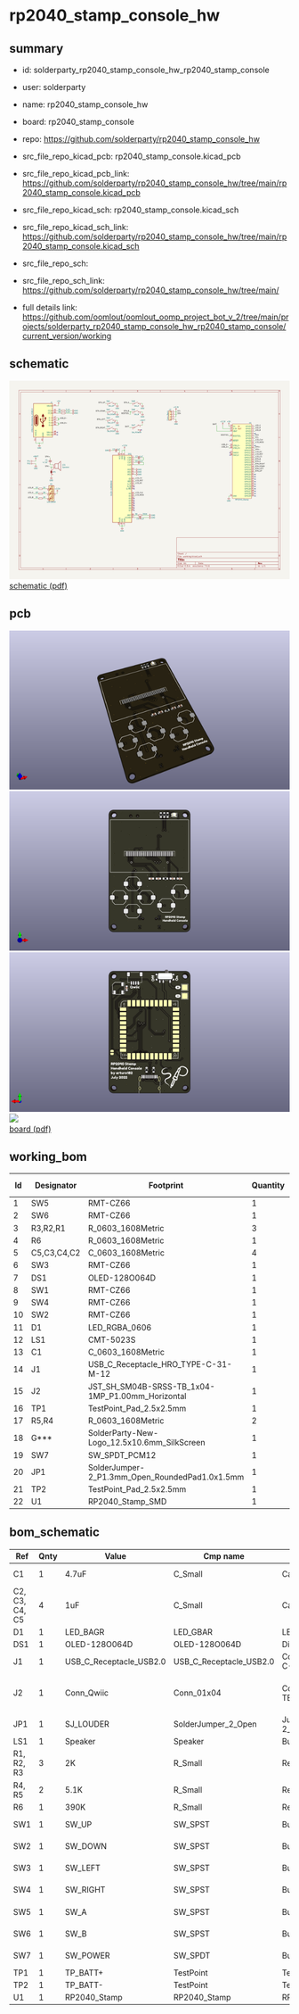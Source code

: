 # rp2040_stamp_console_hw
 
## summary 
* id: solderparty_rp2040_stamp_console_hw_rp2040_stamp_console
* user: solderparty
* name: rp2040_stamp_console_hw
* board: rp2040_stamp_console
* repo: https://github.com/solderparty/rp2040_stamp_console_hw
* src_file_repo_kicad_pcb: rp2040_stamp_console.kicad_pcb
* src_file_repo_kicad_pcb_link: https://github.com/solderparty/rp2040_stamp_console_hw/tree/main/rp2040_stamp_console.kicad_pcb
* src_file_repo_kicad_sch: rp2040_stamp_console.kicad_sch
* src_file_repo_kicad_sch_link: https://github.com/solderparty/rp2040_stamp_console_hw/tree/main/rp2040_stamp_console.kicad_sch

* src_file_repo_sch: 
* src_file_repo_sch_link: https://github.com/solderparty/rp2040_stamp_console_hw/tree/main/
* full details link: https://github.com/oomlout/oomlout_oomp_project_bot_v_2/tree/main/projects/solderparty_rp2040_stamp_console_hw_rp2040_stamp_console/current_version/working  

## schematic  
![](working_schematic_600.png)  
[schematic (pdf)](working_schematic.pdf) 






















## pcb  
![](working_3d_600.png) 
![](working_3d_front_600.png)  
![](working_3d_back_600.png)  
![](working_600.png)  
[board (pdf)](working.pdf)  

## working_bom
| Id | Designator | Footprint | Quantity | Designation | Supplier and ref |  | None | 
| --- | --- | --- | --- | --- | --- | --- | --- | 
| 1 | SW5 | RMT-CZ66 | 1 | SW_A |  |  | [''] | 
| 2 | SW6 | RMT-CZ66 | 1 | SW_B |  |  | [''] | 
| 3 | R3,R2,R1 | R_0603_1608Metric | 3 | 2K |  |  | [''] | 
| 4 | R6 | R_0603_1608Metric | 1 | 390K |  |  | [''] | 
| 5 | C5,C3,C4,C2 | C_0603_1608Metric | 4 | 1uF |  |  | [''] | 
| 6 | SW3 | RMT-CZ66 | 1 | SW_LEFT |  |  | [''] | 
| 7 | DS1 | OLED-128O064D | 1 | OLED-128O064D |  |  | [''] | 
| 8 | SW1 | RMT-CZ66 | 1 | SW_UP |  |  | [''] | 
| 9 | SW4 | RMT-CZ66 | 1 | SW_RIGHT |  |  | [''] | 
| 10 | SW2 | RMT-CZ66 | 1 | SW_DOWN |  |  | [''] | 
| 11 | D1 | LED_RGBA_0606 | 1 | LED_BAGR |  |  | [''] | 
| 12 | LS1 | CMT-5023S | 1 | Speaker |  |  | [''] | 
| 13 | C1 | C_0603_1608Metric | 1 | 4.7uF |  |  | [''] | 
| 14 | J1 | USB_C_Receptacle_HRO_TYPE-C-31-M-12 | 1 | USB_C_Receptacle_USB2.0 |  |  | [''] | 
| 15 | J2 | JST_SH_SM04B-SRSS-TB_1x04-1MP_P1.00mm_Horizontal | 1 | Conn_Qwiic |  |  | [''] | 
| 16 | TP1 | TestPoint_Pad_2.5x2.5mm | 1 | TP_BATT+ |  |  | [''] | 
| 17 | R5,R4 | R_0603_1608Metric | 2 | 5.1K |  |  | [''] | 
| 18 | G*** | SolderParty-New-Logo_12.5x10.6mm_SilkScreen | 1 | LOGO |  |  | [''] | 
| 19 | SW7 | SW_SPDT_PCM12 | 1 | SW_POWER |  |  | [''] | 
| 20 | JP1 | SolderJumper-2_P1.3mm_Open_RoundedPad1.0x1.5mm | 1 | SJ_LOUDER |  |  | [''] | 
| 21 | TP2 | TestPoint_Pad_2.5x2.5mm | 1 | TP_BATT- |  |  | [''] | 
| 22 | U1 | RP2040_Stamp_SMD | 1 | RP2040_Stamp |  |  | [''] | 


## bom_schematic
| Ref | Qnty | Value | Cmp name | Footprint | Description | Vendor | DNP | 
| --- | --- | --- | --- | --- | --- | --- | --- | 
| C1 | 1 | 4.7uF | C_Small | Capacitor_SMD:C_0603_1608Metric | Unpolarized capacitor, small symbol |  |  | 
| C2, C3, C4, C5 | 4 | 1uF | C_Small | Capacitor_SMD:C_0603_1608Metric | Unpolarized capacitor, small symbol |  |  | 
| D1 | 1 | LED_BAGR | LED_GBAR | LED_SMD_Extra:LED_RGBA_0606 | RGB LED, green/blue/anode/red |  |  | 
| DS1 | 1 | OLED-128O064D | OLED-128O064D | Display:OLED-128O064D | OLED display 128x64 |  |  | 
| J1 | 1 | USB_C_Receptacle_USB2.0 | USB_C_Receptacle_USB2.0 | Connector_USB:USB_C_Receptacle_HRO_TYPE-C-31-M-12 | USB 2.0-only Type-C Receptacle connector |  |  | 
| J2 | 1 | Conn_Qwiic | Conn_01x04 | Connector_JST:JST_SH_SM04B-SRSS-TB_1x04-1MP_P1.00mm_Horizontal | Generic connector, single row, 01x04, script generated (kicad-library-utils/schlib/autogen/connector/) |  |  | 
| JP1 | 1 | SJ_LOUDER | SolderJumper_2_Open | Jumper:SolderJumper-2_P1.3mm_Open_RoundedPad1.0x1.5mm | Solder Jumper, 2-pole, open |  |  | 
| LS1 | 1 | Speaker | Speaker | Buzzer_Beeper_Extra:CMT-5023S | Speaker |  |  | 
| R1, R2, R3 | 3 | 2K | R_Small | Resistor_SMD:R_0603_1608Metric | Resistor, small symbol |  |  | 
| R4, R5 | 2 | 5.1K | R_Small | Resistor_SMD:R_0603_1608Metric | Resistor, small symbol |  |  | 
| R6 | 1 | 390K | R_Small | Resistor_SMD:R_0603_1608Metric | Resistor, small symbol |  |  | 
| SW1 | 1 | SW_UP | SW_SPST | Button_Switch_SMD_Extra:RMT-CZ66 | Single Pole Single Throw (SPST) switch |  |  | 
| SW2 | 1 | SW_DOWN | SW_SPST | Button_Switch_SMD_Extra:RMT-CZ66 | Single Pole Single Throw (SPST) switch |  |  | 
| SW3 | 1 | SW_LEFT | SW_SPST | Button_Switch_SMD_Extra:RMT-CZ66 | Single Pole Single Throw (SPST) switch |  |  | 
| SW4 | 1 | SW_RIGHT | SW_SPST | Button_Switch_SMD_Extra:RMT-CZ66 | Single Pole Single Throw (SPST) switch |  |  | 
| SW5 | 1 | SW_A | SW_SPST | Button_Switch_SMD_Extra:RMT-CZ66 | Single Pole Single Throw (SPST) switch |  |  | 
| SW6 | 1 | SW_B | SW_SPST | Button_Switch_SMD_Extra:RMT-CZ66 | Single Pole Single Throw (SPST) switch |  |  | 
| SW7 | 1 | SW_POWER | SW_SPDT | Button_Switch_SMD:SW_SPDT_PCM12 | Switch, single pole double throw |  |  | 
| TP1 | 1 | TP_BATT+ | TestPoint | TestPoint:TestPoint_Pad_2.5x2.5mm | test point |  |  | 
| TP2 | 1 | TP_BATT- | TestPoint | TestPoint:TestPoint_Pad_2.5x2.5mm | test point |  |  | 
| U1 | 1 | RP2040_Stamp | RP2040_Stamp | RP2040_Stamp:RP2040_Stamp_SMD |  |  |  | 



